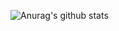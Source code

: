 ![Anurag's github stats](https://github-readme-stats.vercel.app/api?username=maruf-s&count_private=true)


